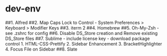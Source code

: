 # dev-env

##1. Alfred
##2. Map Caps Lock to Control
    - System Preferences > Keyboard > Modifier Keys
##3. iterm 2
##4. Homebrew
##5. Oh-My-Zsh
    - see .zshrc for config
##6. Disable DS_Store creation and Remove existing DS_Store files
##7. Sublime
    - include license key
    - download package control
        1. HTML-CSS-Prettify
        2. Sidebar Enhancement
        3. BracketHighlighter
        4. Focus File on Sidebar
##8. Slate
